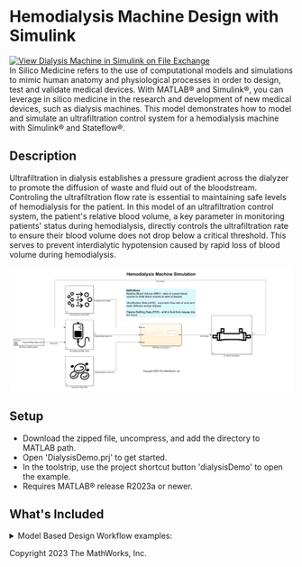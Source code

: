 # Hemodialysis Machine Design with Simulink
[![View Dialysis Machine in Simulink on File Exchange](https://www.mathworks.com/matlabcentral/images/matlab-file-exchange.svg)](https://www.mathworks.com/matlabcentral/fileexchange/127014-dialysis-machine-in-simulink)\
In Silico Medicine refers to the use of computational models and simulations to mimic human anatomy and physiological processes in order to design, test and validate medical devices. With MATLAB&reg; and Simulink&reg;, you can leverage in silico medicine in the research and development of new medical devices, such as dialysis machines. This model demonstrates how to model and simulate an ultrafiltration control system for a hemodialysis machine with Simulink&reg; and Stateflow&reg;.

## Description 
Ultrafiltration in dialysis establishes a pressure gradient across the dialyzer to promote the diffusion of waste and fluid out of the bloodstream. Controling the ultrafiltration flow rate is essential to maintaining safe levels of hemodialysis for the patient. In this model of an ultrafiltration control system, the patient's relative blood volume, a key parameter in monitoring patients' status during hemodialysis, directly controls the ultrafiltration rate to ensure their blood volume does not drop below a critical threshold. This serves to prevent interdialytic hypotension caused by rapid loss of blood volume during hemodialysis.

![](maskImages/dialysisMachineModelImage.png)

## Setup
* Download the zipped file, uncompress, and add the directory to MATLAB path.
* Open 'DialysisDemo.prj' to get started.
* In the toolstrip, use the project shortcut button 'dialysisDemo' to open the example.
* Requires MATLAB&reg; release R2023a or newer.
## What's Included

<details>


This project covers many short examples of critical model based design workflow. As, you can see from figure below, except realtime simulation/testing and cerrtification, we have provided all other examples. Please follow scripts below to execute each segment of the workflow.

<img src="Image/MBD_adoption.gif" width=750 height=500>

**[i] Requirement Management:** Click on 'Requirements' folder from project. You will find system level original requirement document (Hemodialysis_Requirements.xlsx) and imported requirements set (Hemodialysis_Requirements.slreqx) into requirement toolbox. Requirement set can also be access from project shortcut (SYSTEMSENGINEERING group).
**[ii] Architecture Diagram:** Functional, logical and sequence diagrams are in /Models/1. Architecture folders. Logical architecture diagram can also be access from project shortcut (SYSTEMSENGINEERING group)

**[iii] Algorithm Design:** Open a high level dialysis demo which contains plant (dual chamber UF system + dialyzer) and controller models from project shortcut (MAIN_MODEL group). Dual chamber ultrafiltration system's physical model created using Simscape is found in /Models/2. Physical Systems or alternatively can be accessed from project shortcut (PLANT_MODEL) group.
    
**[iv] Simulink Test:** Example of unit tests from test sequence block and signal editor input blocks can be access from project shortcut (TEST group).
    
**[v] Simulink Coverage:** Simulink design verifier creates test after checking missing coverage from existing tests. "Missing_Coverage_Test" is a disabled testcase in Dialysis-Machine-Simulink.mldatx file which one can access from project shortcut (TEST group). 
    
**[vi] Code Generation:** C/C++ code can be generated from UFR_Controller.slx model stored in /Models/4. Code Generation folder .
    
**[vii] SIL/PIL Testing:** HemoDialysis_SILTest.mldatx test numerically check equivalency between controller model and generated code.


<summary> Model Based Design Workflow examples: </summary></details>


Copyright 2023 The MathWorks, Inc.
